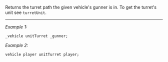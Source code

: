 Returns the turret path the given vehicle's gunner is in.
To get the turret's unit see `turretUnit`.


---
*Example 1:*
```sqf
_vehicle unitTurret _gunner;
```

*Example 2:*
```sqf
vehicle player unitTurret player;
```